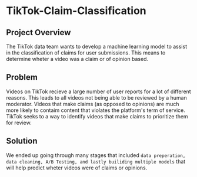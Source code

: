 # TikTok-Claim-Classification
## Project Overview 
The TikTok data team wants to develop a machine learning model to assist in the classification of claims for user submissions. This means to determine wheter a video was a claim or of opinion based. 
## Problem
Videos on TikTok recieve a large number of user reports for a lot of different reasons. This leads to all videos not being able to be reviewed by a human moderator. Videos that make claims (as opposed to opinions) are much more likely to contaim content that violates the platform's term of service. TikTok seeks to a way to identify videos that make claims to prioritize them for review. 
## Solution 
We ended up going through many stages that included `data preperation, data cleaning, A/B Testing, and lastly builiding multiple models` that will help predict wheter videos were of claims or opinions.
